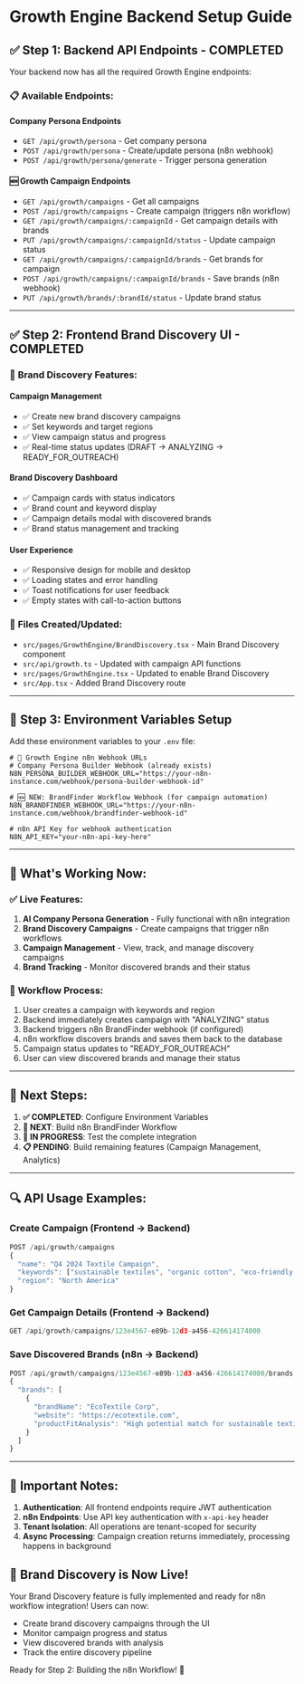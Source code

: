 # Growth Engine Backend Setup Guide

## ✅ Step 1: Backend API Endpoints - COMPLETED

Your backend now has all the required Growth Engine endpoints:

### 📋 **Available Endpoints:**

#### **Company Persona Endpoints**
- `GET /api/growth/persona` - Get company persona
- `POST /api/growth/persona` - Create/update persona (n8n webhook)
- `POST /api/growth/persona/generate` - Trigger persona generation

#### **🆕 Growth Campaign Endpoints**
- `GET /api/growth/campaigns` - Get all campaigns
- `POST /api/growth/campaigns` - Create campaign (triggers n8n workflow)
- `GET /api/growth/campaigns/:campaignId` - Get campaign details with brands
- `PUT /api/growth/campaigns/:campaignId/status` - Update campaign status
- `GET /api/growth/campaigns/:campaignId/brands` - Get brands for campaign
- `POST /api/growth/campaigns/:campaignId/brands` - Save brands (n8n webhook)
- `PUT /api/growth/brands/:brandId/status` - Update brand status

---

## ✅ Step 2: Frontend Brand Discovery UI - COMPLETED

### 🎨 **Brand Discovery Features:**

#### **Campaign Management**
- ✅ Create new brand discovery campaigns
- ✅ Set keywords and target regions
- ✅ View campaign status and progress
- ✅ Real-time status updates (DRAFT → ANALYZING → READY_FOR_OUTREACH)

#### **Brand Discovery Dashboard**
- ✅ Campaign cards with status indicators
- ✅ Brand count and keyword display
- ✅ Campaign details modal with discovered brands
- ✅ Brand status management and tracking

#### **User Experience**
- ✅ Responsive design for mobile and desktop
- ✅ Loading states and error handling
- ✅ Toast notifications for user feedback
- ✅ Empty states with call-to-action buttons

### 📁 **Files Created/Updated:**
- `src/pages/GrowthEngine/BrandDiscovery.tsx` - Main Brand Discovery component
- `src/api/growth.ts` - Updated with campaign API functions
- `src/pages/GrowthEngine.tsx` - Updated to enable Brand Discovery
- `src/App.tsx` - Added Brand Discovery route

---

## 🔧 Step 3: Environment Variables Setup

Add these environment variables to your `.env` file:

```env
# 🚀 Growth Engine n8n Webhook URLs
# Company Persona Builder Webhook (already exists)
N8N_PERSONA_BUILDER_WEBHOOK_URL="https://your-n8n-instance.com/webhook/persona-builder-webhook-id"

# 🆕 NEW: BrandFinder Workflow Webhook (for campaign automation)
N8N_BRANDFINDER_WEBHOOK_URL="https://your-n8n-instance.com/webhook/brandfinder-webhook-id"

# n8n API Key for webhook authentication
N8N_API_KEY="your-n8n-api-key-here"
```

---

## 🎯 **What's Working Now:**

### ✅ **Live Features:**
1. **AI Company Persona Generation** - Fully functional with n8n integration
2. **Brand Discovery Campaigns** - Create campaigns that trigger n8n workflows
3. **Campaign Management** - View, track, and manage discovery campaigns
4. **Brand Tracking** - Monitor discovered brands and their status

### 🔄 **Workflow Process:**
1. User creates a campaign with keywords and region
2. Backend immediately creates campaign with "ANALYZING" status
3. Backend triggers n8n BrandFinder webhook (if configured)
4. n8n workflow discovers brands and saves them back to the database
5. Campaign status updates to "READY_FOR_OUTREACH"
6. User can view discovered brands and manage their status

---

## 🎯 **Next Steps:**

1. **✅ COMPLETED**: Configure Environment Variables
2. **🚀 NEXT**: Build n8n BrandFinder Workflow
3. **🔄 IN PROGRESS**: Test the complete integration
4. **📋 PENDING**: Build remaining features (Campaign Management, Analytics)

---

## 🔍 **API Usage Examples:**

### Create Campaign (Frontend → Backend)
```javascript
POST /api/growth/campaigns
{
  "name": "Q4 2024 Textile Campaign",
  "keywords": ["sustainable textiles", "organic cotton", "eco-friendly fabric"],
  "region": "North America"
}
```

### Get Campaign Details (Frontend → Backend)
```javascript
GET /api/growth/campaigns/123e4567-e89b-12d3-a456-426614174000
```

### Save Discovered Brands (n8n → Backend)
```javascript
POST /api/growth/campaigns/123e4567-e89b-12d3-a456-426614174000/brands
{
  "brands": [
    {
      "brandName": "EcoTextile Corp",
      "website": "https://ecotextile.com",
      "productFitAnalysis": "High potential match for sustainable textile needs..."
    }
  ]
}
```

---

## 🚨 **Important Notes:**

1. **Authentication**: All frontend endpoints require JWT authentication
2. **n8n Endpoints**: Use API key authentication with `x-api-key` header
3. **Tenant Isolation**: All operations are tenant-scoped for security
4. **Async Processing**: Campaign creation returns immediately, processing happens in background

## 🎉 **Brand Discovery is Now Live!**

Your Brand Discovery feature is fully implemented and ready for n8n workflow integration! Users can now:
- Create brand discovery campaigns through the UI
- Monitor campaign progress and status
- View discovered brands with analysis
- Track the entire discovery pipeline

Ready for Step 2: Building the n8n Workflow! 🚀 